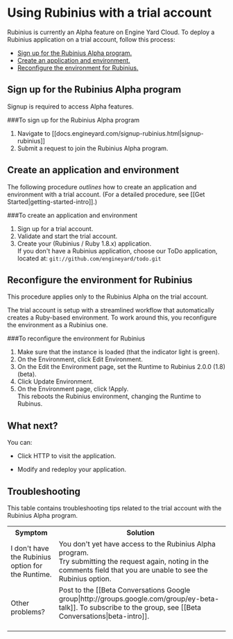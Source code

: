 # Using Rubinius with a trial account

Rubinius is currently an Alpha feature on Engine Yard Cloud. To deploy a Rubinius application on a trial account, follow this process: 

*	[Sign up for the Rubinius Alpha program.][1]
*	[Create an application and environment.][2]
*	[Reconfigure the environment for Rubinius.][3]

<h2 id="topic1"> Sign up for the Rubinius Alpha program </h2>

Signup is required to access Alpha features. 

###To sign up for the Rubinius Alpha program

1. Navigate to [[docs.engineyard.com/signup-rubinius.html|signup-rubinius]]
2. Submit a request to join the Rubinius Alpha program.


<h2 id="topic2"> Create an application and environment </h2>

The following procedure _outlines_ how to create an application and environment with a trial account. (For a detailed procedure, see [[Get Started|getting-started-intro]].)    


###To create an application and environment  
1. Sign up for a trial account.  
2. Validate and start the trial account.  
3. Create your (Rubinius / Ruby 1.8.x) application.  
    If you don't have a Rubinius application, choose our ToDo application, located at: `git://github.com/engineyard/todo.git`

<h2 id="topic3"> Reconfigure the environment for Rubinius </h2>

This procedure applies only to the Rubinius Alpha on the trial account. 

The trial account is setup with a streamlined workflow that automatically creates a Ruby-based environment. To work around this, you reconfigure the environment as a Rubinius one.

###To reconfigure the environment for Rubinius

1. Make sure that the instance is loaded (that the indicator light is green).  
3. On the Environment, click Edit Environment.    
4. On the Edit the Environment page, set the Runtime to Rubinius 2.0.0 (1.8) (beta). 
5. Click Update Environment.  
6. On the Environment page, click !Apply.  
    This reboots the Rubinius environment, changing the Runtime to Rubinus.  

<h2 id="topic4"> What next? </h2>

You can:

* Click HTTP to visit the application.

* Modify and redeploy your application.

<h2 id="topic5"> Troubleshooting </h2>

This table contains troubleshooting tips related to the trial account with the Rubinius Alpha program.

<table>
  <tr>
    <th>Symptom</th><th>Solution</th>
  </tr>
   
   <tr>
    <td>I don't have the Rubinius option for the Runtime.</td><td>You don't yet have access to the Rubinius Alpha program. <br> Try submitting the request again, noting in the comments field that you are unable to see the Rubinius option. </td>
   </tr>
</td>

<tr>
	<td> Other problems? <td>Post to the [[Beta Conversations Google group|http://groups.google.com/group/ey-beta-talk]]. To subscribe to the group, see [[Beta Conversations|beta-intro]]. <br> <br>
   </tr>

  </tr>
</table>


[1]: #topic1        "topic1"
[2]: #topic2        "topic2"
[3]: #topic3        "topic3"
[4]: #topic4        "topic4"
[4]: #topic5        "topic5"
